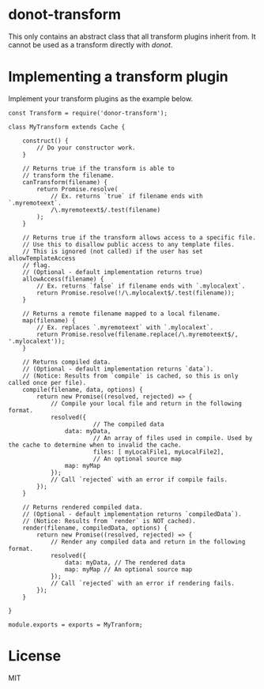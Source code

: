 donot-transform
===============

This only contains an abstract class that all transform plugins inherit from. It cannot be used as a transform directly with *donot*.

# Implementing a transform plugin

Implement your transform plugins as the example below.

    const Transform = require('donor-transform');

    class MyTransform extends Cache {

        construct() {
            // Do your constructor work.
        }

        // Returns true if the transform is able to
        // transform the filename.
        canTransform(filename) {
        	return Promise.resolve(
        		// Ex. returns `true` if filename ends with `.myremoteext`.
        		/\.myremoteext$/.test(filename)
        	);
        }

        // Returns true if the transform allows access to a specific file.
        // Use this to disallow public access to any template files.
        // This is ignored (not called) if the user has set allowTemplateAccess
        // flag.
        // (Optional - default implementation returns true)
        allowAccess(filename) {
        	// Ex. returns `false` if filename ends with `.mylocalext`.
        	return Promise.resolve(!/\.mylocalext$/.test(filename));
        }

        // Returns a remote filename mapped to a local filename.
        map(filename) {
        	// Ex. replaces `.myremoteext` with `.mylocalext`.
        	return Promise.resolve(filename.replace(/\.myremoteext$/, '.mylocalext'));
        }

        // Returns compiled data.
        // (Optional - default implementation returns `data`).
        // (Notice: Results from `compile` is cached, so this is only called once per file).
        compile(filename, data, options) {
        	return new Promise((resolved, rejected) => {
        		// Compile your local file and return in the following format.
        		resolved({
							// The compiled data
        			data: myData,
							// An array of files used in compile. Used by the cache to determine when to invalid the cache.
							files: [ myLocalFile1, myLocalFile2],
							// An optional source map
        			map: myMap
        		});
        		// Call `rejected` with an error if compile fails.
        	});
        }

        // Returns rendered compiled data.
        // (Optional - default implementation returns `compiledData`).
        // (Notice: Results from `render` is NOT cached).
        render(filename, compiledData, options) {
        	return new Promise((resolved, rejected) => {
        		// Render any compiled data and return in the following format.
        		resolved({
        			data: myData, // The rendered data
        			map: myMap // An optional source map
        		});
        		// Call `rejected` with an error if rendering fails.
        	});
        }

    }

    module.exports = exports = MyTranform;

# License

MIT
